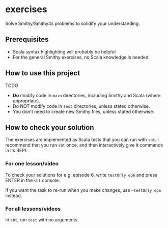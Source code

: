 # exercises

Solve Smithy/Smithy4s problems to solidify your understanding.

## Prerequisites

- Scala syntax highlighting will probably be helpful
- For the general Smithy exercises, no Scala knowledge is needed.

## How to use this project

TODO

- **Do** modify code in `main` directories, including Smithy and Scala (where appropriate).
- Do NOT modify code in `test` directories, unless stated otherwise.
- You don't need to create new Smithy files, unless stated otherwise.

## How to check your solution

The exercises are implemented as Scala tests that you can run with `sbt`.
I recommend that you run `sbt` once, and then interactively give it commands in its REPL.

### For one lesson/video

To check your solutions for e.g. episode 6, write `testOnly ep6` and press ENTER in the `sbt` console.

If you want the task to re-run when you make changes, use `~testOnly ep6` instead.

### For all lessons/videos

In `sbt`, run `test` with no arguments.
